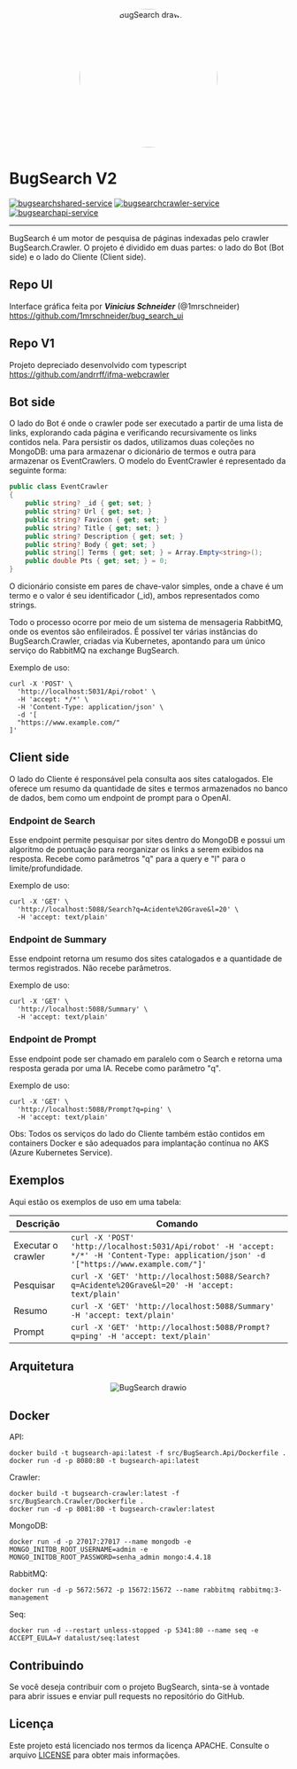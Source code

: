<p align="center">
  <img src="https://github.com/andrrff/BugSearch/assets/13167954/1f0f3e3a-86a6-485e-a297-c31c9485203d" style="width: 250px; border-radius: 50%;" alt="BugSearch drawio">
  <h1>BugSearch V2</h1>
</p>

[![bugsearchshared-service](https://github.com/andrrff/BugSearch/actions/workflows/bugsearchshared-service.yaml/badge.svg)](https://github.com/andrrff/BugSearch/actions/workflows/bugsearchshared-service.yaml)
[![bugsearchcrawler-service](https://github.com/andrrff/BugSearch/actions/workflows/bugsearchcrawler-service.yaml/badge.svg)](https://github.com/andrrff/BugSearch/actions/workflows/bugsearchcrawler-service.yaml)
[![bugsearchapi-service](https://github.com/andrrff/BugSearch/actions/workflows/bugsearchapi-service.yaml/badge.svg?branch=master)](https://github.com/andrrff/BugSearch/actions/workflows/bugsearchapi-service.yaml)

---

BugSearch é um motor de pesquisa de páginas indexadas pelo crawler BugSearch.Crawler. O projeto é dividido em duas partes: o lado do Bot (Bot side) e o lado do Cliente (Client side).

## Repo UI

Interface gráfica feita por _**Vinicius Schneider**_ (@1mrschneider) https://github.com/1mrschneider/bug_search_ui

## Repo V1

Projeto depreciado desenvolvido com typescript https://github.com/andrrff/ifma-webcrawler

## Bot side

O lado do Bot é onde o crawler pode ser executado a partir de uma lista de links, explorando cada página e verificando recursivamente os links contidos nela. Para persistir os dados, utilizamos duas coleções no MongoDB: uma para armazenar o dicionário de termos e outra para armazenar os EventCrawlers. O modelo do EventCrawler é representado da seguinte forma:

```csharp
public class EventCrawler
{
    public string? _id { get; set; }
    public string? Url { get; set; }
    public string? Favicon { get; set; }
    public string? Title { get; set; }
    public string? Description { get; set; }
    public string? Body { get; set; }
    public string[] Terms { get; set; } = Array.Empty<string>();
    public double Pts { get; set; } = 0;
}
```

O dicionário consiste em pares de chave-valor simples, onde a chave é um termo e o valor é seu identificador (_id), ambos representados como strings.

Todo o processo ocorre por meio de um sistema de mensageria RabbitMQ, onde os eventos são enfileirados. É possível ter várias instâncias do BugSearch.Crawler, criadas via Kubernetes, apontando para um único serviço do RabbitMQ na exchange BugSearch.

Exemplo de uso:

```shell
curl -X 'POST' \
  'http://localhost:5031/Api/robot' \
  -H 'accept: */*' \
  -H 'Content-Type: application/json' \
  -d '[
  "https://www.example.com/"
]'
```

## Client side

O lado do Cliente é responsável pela consulta aos sites catalogados. Ele oferece um resumo da quantidade de sites e termos armazenados no banco de dados, bem como um endpoint de prompt para o OpenAI.

### Endpoint de Search

Esse endpoint permite pesquisar por sites dentro do MongoDB e possui um algoritmo de pontuação para reorganizar os links a serem exibidos na resposta. Recebe como parâmetros "q" para a query e "l" para o limite/profundidade.

Exemplo de uso:

```shell
curl -X 'GET' \
  'http://localhost:5088/Search?q=Acidente%20Grave&l=20' \
  -H 'accept: text/plain'
```

### Endpoint de Summary

Esse endpoint retorna um resumo dos sites catalogados e a quantidade de termos registrados. Não recebe parâmetros.

Exemplo de uso:

```shell
curl -X 'GET' \
  'http://localhost:5088/Summary' \
  -H 'accept: text/plain'
```

### Endpoint de Prompt

Esse endpoint pode ser chamado em paralelo com o Search e retorna uma resposta gerada por uma IA. Recebe como parâmetro "q".

Exemplo de uso:

```shell
curl -X 'GET' \
  'http://localhost:5088/Prompt?q=ping' \
  -H 'accept: text/plain'
```

Obs: Todos os serviços do lado do Cliente também estão contidos em containers Docker e são adequados para implantação contínua no AKS (Azure Kubernetes Service).

## Exemplos



Aqui estão os exemplos de uso em uma tabela:

| Descrição             | Comando                                                                                           |
| --------------------- | ------------------------------------------------------------------------------------------------- |
| Executar o crawler    | `curl -X 'POST' 'http://localhost:5031/Api/robot' -H 'accept: */*' -H 'Content-Type: application/json' -d '["https://www.example.com/"]'` |
| Pesquisar             | `curl -X 'GET' 'http://localhost:5088/Search?q=Acidente%20Grave&l=20' -H 'accept: text/plain'`    |
| Resumo                | `curl -X 'GET' 'http://localhost:5088/Summary' -H 'accept: text/plain'`                            |
| Prompt                | `curl -X 'GET' 'http://localhost:5088/Prompt?q=ping' -H 'accept: text/plain'`                      |

## Arquitetura

<p align="center">
  <img src="https://github.com/andrrff/BugSearch/assets/13167954/55f78bb5-9f1e-4b01-8a96-7b404075cb8f" alt="BugSearch drawio">
</p>


## Docker

API:

```shell
docker build -t bugsearch-api:latest -f src/BugSearch.Api/Dockerfile .
docker run -d -p 8080:80 -t bugsearch-api:latest
```

Crawler:

```shell
docker build -t bugsearch-crawler:latest -f src/BugSearch.Crawler/Dockerfile .
docker run -d -p 8081:80 -t bugsearch-crawler:latest
```

MongoDB:

```shell
docker run -d -p 27017:27017 --name mongodb -e MONGO_INITDB_ROOT_USERNAME=admin -e MONGO_INITDB_ROOT_PASSWORD=senha_admin mongo:4.4.18
```

RabbitMQ:

```shell
docker run -d -p 5672:5672 -p 15672:15672 --name rabbitmq rabbitmq:3-management
```

Seq:

```shell
docker run -d --restart unless-stopped -p 5341:80 --name seq -e ACCEPT_EULA=Y datalust/seq:latest
```

## Contribuindo

Se você deseja contribuir com o projeto BugSearch, sinta-se à vontade para abrir issues e enviar pull requests no repositório do GitHub.

## Licença

Este projeto está licenciado nos termos da licença APACHE. Consulte o arquivo [LICENSE](LICENSE) para obter mais informações.

